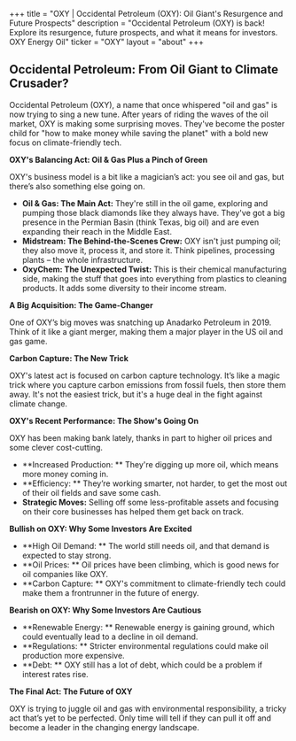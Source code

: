 +++
title = "OXY |  Occidental Petroleum (OXY):  Oil Giant's Resurgence and Future Prospects"
description = "Occidental Petroleum (OXY) is back! Explore its resurgence, future prospects, and what it means for investors. OXY Energy Oil"
ticker = "OXY"
layout = "about"
+++

        


## Occidental Petroleum: From Oil Giant to Climate Crusader? 

Occidental Petroleum (OXY), a name that once whispered "oil and gas" is now trying to sing a new tune. After years of riding the waves of the oil market, OXY is making some surprising moves. They've become the poster child for "how to make money while saving the planet" with a bold new focus on climate-friendly tech.  

**OXY's Balancing Act: Oil & Gas Plus a Pinch of Green**

OXY's business model is a bit like a magician’s act: you see oil and gas, but there’s also something else going on.  

* **Oil & Gas: The Main Act:** They're still in the oil game, exploring and pumping those black diamonds like they always have. They've got a big presence in the Permian Basin (think Texas, big oil) and are even expanding their reach in the Middle East. 
* **Midstream:  The Behind-the-Scenes Crew:** OXY isn't just pumping oil; they also move it, process it, and store it. Think pipelines, processing plants – the whole infrastructure.
* **OxyChem:  The Unexpected Twist:**  This is their chemical manufacturing side, making the stuff that goes into everything from plastics to cleaning products. It adds some diversity to their income stream.

**A Big Acquisition:  The Game-Changer**

One of OXY’s big moves was snatching up Anadarko Petroleum in 2019.  Think of it like a giant merger, making them a major player in the US oil and gas game.  

**Carbon Capture: The New Trick**

OXY's  latest act is focused on carbon capture technology. It’s like a magic trick where you capture carbon emissions from fossil fuels, then store them away.  It's not the easiest trick, but it's a huge deal in the fight against climate change.  

**OXY's Recent Performance:  The Show's Going On**

OXY has been making bank lately, thanks in part to higher oil prices and some clever cost-cutting. 

* **Increased Production: ** They're digging up more oil, which means more money coming in. 
* **Efficiency: **  They’re working smarter, not harder, to get the most out of their oil fields and save some cash. 
* **Strategic Moves:**  Selling off some less-profitable assets and focusing on their core businesses has helped them get back on track.

**Bullish on OXY:  Why Some Investors Are Excited**

* **High Oil Demand: **  The world still needs oil, and that demand is expected to stay strong. 
* **Oil Prices: **  Oil prices have been climbing, which is good news for oil companies like OXY. 
* **Carbon Capture: **  OXY's commitment to climate-friendly tech could make them a frontrunner in the future of energy. 

**Bearish on OXY:  Why Some Investors Are Cautious**

* **Renewable Energy: **  Renewable energy is gaining ground, which could eventually lead to a decline in oil demand.
* **Regulations: **  Stricter environmental regulations could make oil production more expensive.
* **Debt: **  OXY still has a lot of debt, which could be a problem if interest rates rise. 

**The Final Act:  The Future of OXY**

OXY is trying to juggle oil and gas with environmental responsibility, a tricky act that’s yet to be perfected.  Only time will tell if they can pull it off and become a leader in the changing energy landscape.  

        